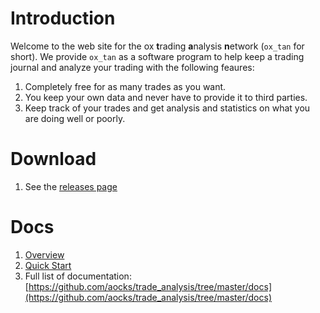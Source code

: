 
# Introduction

Welcome to the web site for the ox **t**rading **a**nalysis
**n**etwork (`ox_tan` for short). We provide `ox_tan` as a software
program to help keep a trading journal and analyze your trading with
the following feaures:

  1. Completely free for as many trades as you want.
  2. You keep your own data and never have to provide it to third parties.
  3. Keep track of your trades and get analysis and statistics on what
     you are doing well or poorly.
 

# Download

  1. See the [releases page](https://github.com/aocks/trade_analysis/releases/tag/v0.1)

# Docs

  1. [Overview](https://github.com/aocks/trade_analysis/blob/master/docs/Overview.md)
  2. [Quick
     Start](https://github.com/aocks/trade_analysis/blob/master/docs/Quickstart_Tutorial.md)
  3. Full list of documentation:
     [https://github.com/aocks/trade_analysis/tree/master/docs](https://github.com/aocks/trade_analysis/tree/master/docs)
 
  


